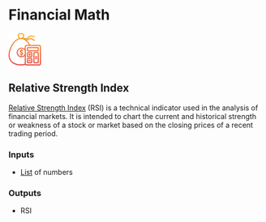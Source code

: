 # Financial Math

![Perform Financial Math Operations](../../.gitbook/assets/financial_math.png)

## Relative Strength Index

[Relative Strength Index](https://en.wikipedia.org/wiki/Relative_strength_index) \(RSI\) is a technical indicator used in the analysis of financial markets. It is intended to chart the current and historical strength or weakness of a stock or market based on the closing prices of a recent trading period.

### Inputs

* [List](../../introduction/variables.md#lists) of numbers

### Outputs

* RSI

